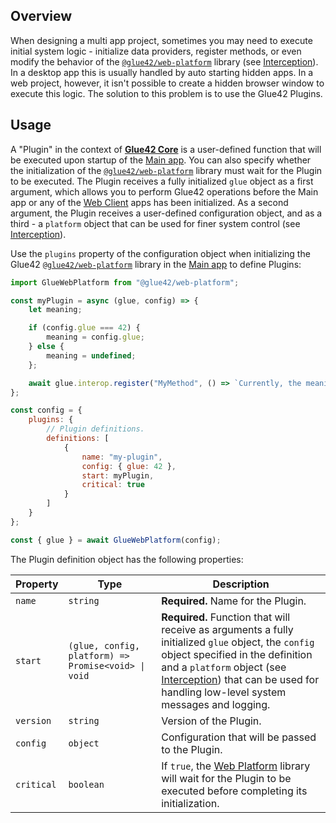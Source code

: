 ## Overview

When designing a multi app project, sometimes you may need to execute initial system logic - initialize data providers, register methods, or even modify the behavior of the [`@glue42/web-platform`](https://www.npmjs.com/package/@glue42/web-platform) library (see [Interception](../interception/index.html)). In a desktop app this is usually handled by auto starting hidden apps. In a web project, however, it isn't possible to create a hidden browser window to execute this logic. The solution to this problem is to use the Glue42 Plugins.

## Usage

A "Plugin" in the context of [**Glue42 Core**](https://glue42.com/core/) is a user-defined function that will be executed upon startup of the [Main app](../../../developers/core-concepts/web-platform/overview/index.html). You can also specify whether the initialization of the [`@glue42/web-platform`](https://www.npmjs.com/package/@glue42/web-platform) library must wait for the Plugin to be executed. The Plugin receives a fully initialized `glue` object as a first argument, which allows you to perform Glue42 operations before the Main app or any of the [Web Client](../../../developers/core-concepts/web-client/overview/index.html) apps has been initialized. As a second argument, the Plugin receives a user-defined configuration object, and as a third - a `platform` object that can be used for finer system control (see [Interception](../interception/index.html)).

Use the `plugins` property of the configuration object when initializing the Glue42 [`@glue42/web-platform`](https://www.npmjs.com/package/@glue42/web-platform) library in the [Main app](../../../developers/core-concepts/web-platform/overview/index.html) to define Plugins:

```javascript
import GlueWebPlatform from "@glue42/web-platform";

const myPlugin = async (glue, config) => {
    let meaning;

    if (config.glue === 42) {
        meaning = config.glue;
    } else {
        meaning = undefined;
    };

    await glue.interop.register("MyMethod", () => `Currently, the meaning of life is ${meaning}.`);
};

const config = {
    plugins: {
        // Plugin definitions.
        definitions: [
            {
                name: "my-plugin",
                config: { glue: 42 },
                start: myPlugin,
                critical: true
            }
        ]
    }
};

const { glue } = await GlueWebPlatform(config);
```

The Plugin definition object has the following properties:

| Property | Type | Description |
|----------|------|-------------|
| `name` | `string` | **Required.** Name for the Plugin. |
| `start` | `(glue, config, platform) => Promise<void> \| void` | **Required.** Function that will receive as arguments a fully initialized `glue` object, the `config` object specified in the definition and a `platform` object (see [Interception](../interception/index.html)) that can be used for handling low-level system messages and logging. |
| `version` | `string` | Version of the Plugin. |
| `config` | `object` | Configuration that will be passed to the Plugin. |
| `critical` | `boolean` | If `true`, the [Web Platform](https://www.npmjs.com/package/@glue42/web-platform) library will wait for the Plugin to be executed before completing its initialization. |